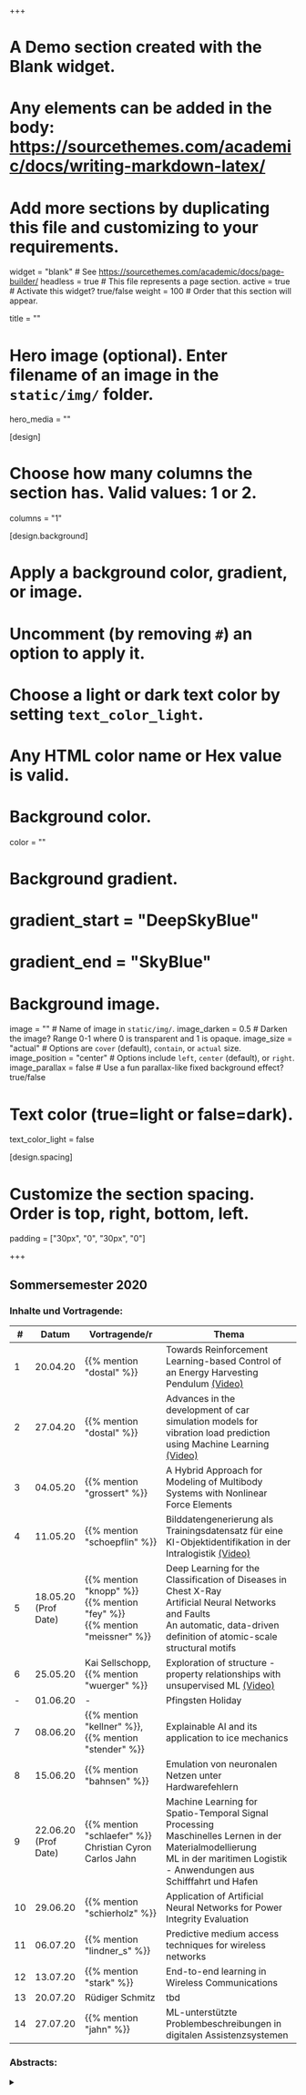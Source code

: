 +++
# A Demo section created with the Blank widget.
# Any elements can be added in the body: https://sourcethemes.com/academic/docs/writing-markdown-latex/
# Add more sections by duplicating this file and customizing to your requirements.

widget = "blank"  # See https://sourcethemes.com/academic/docs/page-builder/
headless = true  # This file represents a page section.
active = true  # Activate this widget? true/false
weight = 100  # Order that this section will appear.

title = ""

# Hero image (optional). Enter filename of an image in the `static/img/` folder.
hero_media = ""

[design]
  # Choose how many columns the section has. Valid values: 1 or 2.
  columns = "1"

  
[design.background]
  # Apply a background color, gradient, or image.
  #   Uncomment (by removing `#`) an option to apply it.
  #   Choose a light or dark text color by setting `text_color_light`.
  #   Any HTML color name or Hex value is valid.

  # Background color.
  color = ""
  
  # Background gradient.
  # gradient_start = "DeepSkyBlue"
  # gradient_end = "SkyBlue"
  
  # Background image.
  image = ""  # Name of image in `static/img/`.
  image_darken = 0.5  # Darken the image? Range 0-1 where 0 is transparent and 1 is opaque.
  image_size = "actual"  #  Options are `cover` (default), `contain`, or `actual` size.
  image_position = "center"  # Options include `left`, `center` (default), or `right`.
  image_parallax = false  # Use a fun parallax-like fixed background effect? true/false

  # Text color (true=light or false=dark).
  text_color_light = false

[design.spacing]
  # Customize the section spacing. Order is top, right, bottom, left.
  padding = ["30px", "0", "30px", "0"]



+++

## Sommersemester 2020

### Inhalte und Vortragende:


| # | Datum | Vortragende/r | Thema |
| --- | ---  | --- | --- |
| 1 | 20.04.20 |{{% mention "dostal" %}} | Towards Reinforcement Learning-based Control of an Energy Harvesting Pendulum [(Video)](http://webcast.tu-harburg.de/Mediasite/Play/a360b2dfc7854250837a1b8bfdf22adc1d)|
| 2 | 27.04.20 | {{% mention "dostal" %}} | Advances in the development of car simulation models for vibration load prediction using Machine Learning [(Video)](http://webcast.tu-harburg.de/Mediasite/Play/df17d927c5a8405a8bc53349d70577f11d)|
| 3 | 04.05.20 | {{% mention "grossert" %}} | A Hybrid Approach for Modeling of Multibody Systems with Nonlinear Force Elements |
| 4 | 11.05.20 | {{% mention "schoepflin" %}} | Bilddatengenerierung als Trainingsdatensatz für eine KI-Objektidentifikation in der Intralogistik [(Video)](http://webcast.tu-harburg.de/Mediasite/Play/b94a47b0850c448fbab1097928bbaf1c1d)|
| 5 | 18.05.20 <br/> (Prof Date) | {{% mention "knopp" %}} <br/> {{% mention "fey" %}} <br/> {{% mention "meissner" %}} | Deep Learning for the Classification of Diseases in Chest X-Ray <br/> Artificial Neural Networks and Faults <br/> An automatic, data-driven definition of atomic-scale structural motifs |
| 6 | 25.05.20 | Kai Sellschopp, {{% mention "wuerger" %}}| Exploration of structure - property relationships with unsupervised ML [(Video)](http://webcast.tu-harburg.de/Mediasite/Play/269456c1ead74566916bbbe2f23196071d )|
| - | 01.06.20 | - | Pfingsten Holiday |
| 7 | 08.06.20 | {{% mention "kellner" %}}, {{% mention "stender" %}} | Explainable AI and its application to ice mechanics |
| 8 | 15.06.20 | {{% mention "bahnsen" %}}| Emulation von neuronalen Netzen unter Hardwarefehlern |
| 9 | 22.06.20 <br/> (Prof Date) | {{% mention "schlaefer" %}} <br/> Christian Cyron <br/> Carlos Jahn | Machine Learning for Spatio-Temporal Signal Processing <br/> Maschinelles Lernen in der Materialmodellierung <br/> ML in der maritimen Logistik - Anwendungen aus Schifffahrt und Hafen |
| 10 | 29.06.20 | {{% mention "schierholz" %}} | Application of Artificial Neural Networks for Power Integrity Evaluation |
| 11 | 06.07.20 | {{% mention "lindner_s" %}} | Predictive medium access techniques for wireless networks |
| 12 | 13.07.20 | {{% mention "stark" %}} | End-to-end learning in Wireless Communications |
| 13 | 20.07.20 | Rüdiger Schmitz | tbd |
| 14 | 27.07.20 | {{% mention "jahn" %}} | ML-unterstützte Problembeschreibungen in digitalen Assistenzsystemen |


### Abstracts:

<details class="description" close><summary data-close="Show" data-open="Hide"></summary>

1. {{< hl >}}{{% mention "dostal" %}}: Towards Reinforcement Learning-based Control of an Energy Harvesting Pendulum.{{< /hl >}} <br/>
Harvesting energy from the environment, e. g. ocean waves, is a key capability for the long-term operation of remote electronic systems where standard energy supply is not available. Rotating pendulums can be used as energy converters when excited close to their eigenfrequency. However, to ensure robust operation of the harvester, the energy of the dynamic system has to be controlled. In this study, we deploy a lightweight reinforcement learning algorithm to drive the energy of an Acrobot pendulum towards a desired value. We analyze the algorithm in an extensive series of simulations. Moreover, we explore the real world application of our energy-based reinforcement learning algorithm using a computationally constrained hardware setup based on low-cost components, such
as the Raspberry Pi platform.

2. {{< hl >}}{{% mention "dostal" %}}: Advances in the development of car simulation models for vibration load prediction using Machine Learning.{{< /hl >}} <br/>
Nowadays electric cars are a focus area in automotive research. In this context we consider data based approache as tools to improve and facilitate the car design process. Hereby, we address the challenge of vibration load prediction for electric cars using neural network based machine learning (ML), a data-based frequency response function approach, and a hybrid combined model. We extensively study the challenging case of vibration load prediction of car components, such as the traction battery of an electric car. We show using experimental data from a 1:5 scale model car as well as data from a Fiat 500e car that the proposed ML approach is able to outperform the classical model estimation by means of ARX and ARMAX models. Moreover, we evaluate the performance of a hybrid-ML concept for combination of ML and ARMAX. Our promising results motivate further research in the field of vibration load prediction using machine learning based approaches in order to facilitate design processes.

3. {{< hl >}}{{% mention "grossert" %}}: A Hybrid Approach for Modeling of Multibody Systems with Nonlinear Force Elements.{{< /hl >}} <br/>
Due to the introduction of simplifications and idealizations during the modeling process of a real-world system, the created mathematical model will always behave slightly different compared to the real-world system. This might become problematic, depending e.g. on the use case of the model or the size of the deviation itself. In such a case, more complex models might produce relief, even though they cannot ensure satisfactory results. Furthermore, such modeling is not always possible, e.g. due to a lack of information about the real world system. In this talk, an approach for solving that kind of problems is presented. By inserting neural networks into the model created before, it is possible to reduce the deviation between model and real-world system without the need of more information except the measured data that is used to compare the model and the real-world system. The approach is presented by comparison of different modeling approaches of a nonlinear single mass oscillator.

4. {{< hl >}}{{% mention "schoepflin" %}}: Bilddatengenerierung als Trainingsdatensatz für eine KI-Objektidentifikation in der Intralogistik.{{< /hl >}} <br/>
Der massive Bedarf an Daten zum Training von neuronalen Netzwerken stellt den industriellen Transfer erforschter Ansätze vor hohe Herausforderungen. Frei verfügbare Datensätze sind oftmals nicht in der Lage, die spezifischen und individuellen Anforderungen von Unternehmen abzudecken. Die synthetische Erzeugung von Trainingsdaten zeigt sich hierbei als erfolgsversprechende Alternative. In diesem Vortrag wird die Generierung von Trainingsbildern für eine KI-Objektidentifikation im intralogistischen Umfeld beleuchtet und aufgezeigt, welche Hürden für eine erfolgreiche Implementierung genommen werden müssen.

5. {{< hl >}}{{% mention "knopp" %}}, {{% mention "fey" %}}, Robert Meissner: tbd.{{< /hl >}} <br/>
N/A

6. {{< hl >}}Kai Sellschopp, {{% mention "wuerger" %}}: Exploration of structure - property relationships with unsupervised ML.{{< /hl >}} <br/>
Many areas of applications – ranging from corrosion engineering to catalysis on inorganic surfaces and from drug design to polymer composites in organic materials – are influenced by the atomic structure of the materials involved. Luckily, due to modern experimental and simulation methods, it is often possible to obtain a detailed atomistic understanding of the achieved material properties. However, as the sheer number of potentially useful agents and their huge space of possible configurations renders comprehensive analyses resource- and time-consuming, other measures to predict the performance of yet untested molecules are required. One potential approach is the investigation of quantitative structure-property relationships (QSPR) using the Smooth Overlap of Atomic Positions (SOAP) kernel - a descriptor for atomic environments, that provides a translationally and rotationally invariant representation and therefore allows to calculate molecular similarities. Plotting these similarities on a map and combining them with
experimental and theoretical results can then be used to intuitively explore structure-property relationships and predict yet unknown material properties. <br/> In our talk, we first explain the basics of the SOAP kernel and how it can be used to distinguish atomic structures and speed up the process of finding the most favorable configurations. Then we show how SOAP is used in real life applications, such as in the control of magnesium-electrolyte interface properties, to gain deeper insights into fundamental mechanisms on an atomistic level.

7. {{< hl >}}{{% mention "kellner" %}}, {{% mention "stender" %}}: Explainable AI and its application to ice mechanics.{{< /hl >}} <br/>
Criticism of data based models evolves around the problem of causation/correlation and the lack of knowledge generation when using those models. Naturally, and particularly for large black box models, this criticism is strongly connected to discussions under the umbrella of explainable or interpretable AI (XAI). After all, understanding why a model makes a prediction is key for, among others, trust, accountability, debugging and generalizability. A lack of understanding impedes improvement of models and input data as well as insight into the process being modeled. <br/> To begin with, we give a general motivation and overview on interpretability of data based models. This includes why interpretability is important, possible perspectives on interpretability, and lastly interpretability-related methods and tools. <br/> Secondly, we show-case machine learning and the SHAP (SHapley Additive exPlanation) interpretability toolbox to understand and predict the behavior of ice under compressive loads. Specifically, we are not interested in the best model but in which features drive model predictions, e.g. in a feature importance ranking. The identification of these features will be used as an addition to domain knowledge to create better material models for ice using a large experimental data base. 


8. {{< hl >}}{{% mention "bahnsen" %}}: Emulation von neuronalen Netzen unter Hardwarefehlern. {{< /hl >}} <br/>
Neueste Errungenschaften in verschiedenen Bereichen werden durch den Einsatz künstlicher neuronaler Netze (NN) erzielt, z.B. im Bereich der Spracherkennung oder der Bildverarbeitung. Ein NN löst Probleme durch statistisches Lernen mit ressourcenlastigen Berechnungen. Um NN für mobile Geräte, eingebettete oder IoT-Systeme zu implementieren, wird Hardwarebeschleunigung immer wichtiger, um Energie-, Kosten- oder Rechenzeitanforderungen zu erfüllen. In einem Hardwarebeschleuniger werden die arithmetischen Operationen des NN sequentiell auf wenigen Recheneinheiten berechnet, so dass ein Fehler in der Verarbeitungshardware einen erheblichen Einfluss auf die Ausgabe des NNs haben kann. Die Zuverlässigkeit eines NNs und damit auch der zugehörigen Anwendung hängt dann nicht mehr ausschließlich von statistischen Fehlern im NN-Modell ab - die Zuverlässigkeit wird vielmehr durch das Zusammenspiel von NN-Modell und Hardware bestimmt. In dem Vortrag wird eine Technik zur Emulation von NN-Inferenz auf Hardware-Ressourcenbeschreibungen erläutert. Anschließend werden die Injektion von Hardwarefehlern und deren Auswirkung an verschieden Beispielen erörtert.

9. {{< hl >}}{{% mention "knopp" %}}, {{% mention "fey" %}}, {{% mention "meissner" %}}: tbd.{{< /hl >}} <br/>
N/A

10. {{< hl >}}{{% mention "schierholz" %}}: Application of Artificial Neural Networks for Power Integrity Evaluation. {{< /hl >}} <br/>
Increasing demands on modern electronic systems with respect to Signal and Power Integrity on printed circuit boards require many simulations during an optimization process. The necessity of additional and more complex simulations requires new and advanced simulation and optimization techniques. Using machine learning is one attempt to improve the efficiency of these optimization processes. The high dimensional problem of the power integrity analysis is especially challenging. The approach to improve the power delivery network of printed circuit boards with decoupling capacitors is analysed with artificial neural networks. The focus is based on the importance of preprocessing the input data and exploit the available domain knowledge to increase the accuracy of the artificial neural network.

11. {{< hl >}}{{% mention "lindner_s" %}}: Predictive medium access techniques for wireless networks. {{< /hl >}} <br/>
Spectrum scarcity requires novel approaches for sharing frequency resources between different radio systems. Where coordination is not possible, intelligent approaches are needed, allowing a novel "secondary" system to access unused resources of a legacy (primary) system without requiring modifications of this primary system. Machine Learning is a promising approach to recognize patterns of the primary system and adapt the channel access accordingly. In this contribution we investigate the capability of Feed-Forward Deep Learning and Long Short Term Memory (LSTM) Recurrent Neural Networks (RNNs) to detect communication patterns of the primary user. <br/> Therefore, we take the example of a new aeronautical system (LDACS) coexisting with three different systems. Firstly, the coexistence with the Distance Measurement Equipment (DME) providing a deterministic interference to the secondary user and secondly with two synthetic channel access patterns, realized by a 2-state Markov model, modeling a bursty channel access behavior, as well as through a sequential channel access model. <br/> It can be shown that the Markov property of a Gilbert-Elliot channel model limits the predictability; nonetheless, we show that the model characteristics can be fully learned, which could leverage the design of interference avoidance systems that make use of this knowledge. The determinism of DME allows an error-free prediction, and it is shown that the reliability of sequential access model prediction depends on the model's parameter. <br/>The limits of Feed-Forward Deep Neural Networks are highlighted, and why LSTM RNNs are state-of-the-art models in this problem domain. We show that these models are capable of online learning, as well as of learning correlations over long periods of time.

12. {{< hl >}}{{% mention "stark" %}}: End-to-end learning in Wireless Communications. {{< /hl >}} <br/>
N/A


13. {{< hl >}} Rüdiger Schmitz: tbd. {{< /hl >}} <br/>
N/A


14. {{< hl >}}{{% mention "jahn" %}}: ML-unterstützte Problembeschreibungen in digitalen Assistenzsystemen. {{< /hl >}} <br/>
Im industriellen Umfeld ermöglichen Augmented-Reality-Anwendungen die Erstellung am Bauteil dreidimensional verorteter Rückmeldungen. Diese dokumentieren mit kurzen Texten und Fotos Montageprobleme und Bauteilfehler in der Produktion. Allerdings schwankt die Informationsqualität der Rückmeldungen in Abhängigkeit des Erstellers und dessen Zeit zur Eingabe der Beschreibungen auf dem mobilen Endgerät.
Auf maschinellem Lernen basierende Empfehlungsdienste bieten einem Nutzer die unterstützende Möglichkeit, Vorschläge für sinnvolle Textbausteine einer Problembeschreibung zu erhalten. <br/> Ich werde einen Prototyp für einen dafür geeigneten hybriden Empfehlungsdienst vorstellen, welcher sich aus einer Bildklassifikation mittels Deep Learning und einer Textverarbeitung mittels Data Mining und Natural Language Processing zusammensetzt. <br/>Einen weiteren Schwerpunkt stellt die Integration des Prototyps in Form eines ML-Microservices in eine Cloud-Infrastruktur am Beispiel von Kubernetes und Python-Webservices dar, sodass dieser von externen Anwendungen genutzt und gleichzeitig leicht weiterentwickelt werden kann.






</details>


